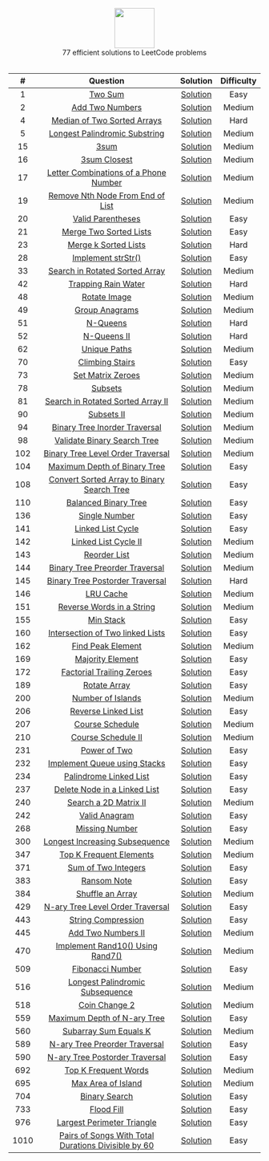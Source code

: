 <p align="center">
  <a href="https://leetcode.com/rodneyshag">
    <img height=80 src="https://leetcode.com/static/webpack_bundles/images/logo-dark.e99485d9b.svg">
  </a>
  <br>77 efficient solutions to LeetCode problems
  <br><br>
</p>


|   ﻿#  |                                                                 Question                                                                 |                                                                          Solution                                                                         | Difficulty |
|:----:|:----------------------------------------------------------------------------------------------------------------------------------------:|:---------------------------------------------------------------------------------------------------------------------------------------------------------:|:----------:|
|   1  | [Two Sum](https://leetcode.com/problems/two-sum)                                                                                         | [Solution](https://github.com/RodneyShag/LeetCode_solutions/blob/master/Solutions/Two%20Sum.md)                                                           |    Easy    |
|   2  | [Add Two Numbers](https://leetcode.com/problems/add-two-numbers)                                                                         | [Solution](https://github.com/RodneyShag/LeetCode_solutions/blob/master/Solutions/Add%20Two%20Numbers.md)                                                 |   Medium   |
|   4  | [Median of Two Sorted Arrays](https://leetcode.com/problems/median-of-two-sorted-arrays)                                                 | [Solution](https://github.com/RodneyShag/LeetCode_solutions/blob/master/Solutions/Median%20of%20Two%20Sorted%20Arrays.md)                                 |    Hard    |
|   5  | [Longest Palindromic Substring](https://leetcode.com/problems/longest-palindromic-substring)                                             | [Solution](https://github.com/RodneyShag/LeetCode_solutions/blob/master/Solutions/Longest%20Palindromic%20Substring.md)                                   |   Medium   |
|  15  | [3sum](https://leetcode.com/problems/3sum)                                                                                               | [Solution](https://github.com/RodneyShag/LeetCode_solutions/blob/master/Solutions/3sum.md)                                                                |   Medium   |
|  16  | [3sum Closest](https://leetcode.com/problems/3sum-closest)                                                                               | [Solution](https://github.com/RodneyShag/LeetCode_solutions/blob/master/Solutions/3sum%20Closest.md)                                                      |   Medium   |
|  17  | [Letter Combinations of a Phone Number](https://leetcode.com/problems/letter-combinations-of-a-phone-number)                             | [Solution](https://github.com/RodneyShag/LeetCode_solutions/blob/master/Solutions/Letter%20Combinations%20of%20a%20Phone%20Number.md)                     |   Medium   |
|  19  | [Remove Nth Node From End of List](https://leetcode.com/problems/remove-nth-node-from-end-of-list)                                       | [Solution](https://github.com/RodneyShag/LeetCode_solutions/blob/master/Solutions/Remove%20Nth%20Node%20From%20End%20of%20List.md)                        |   Medium   |
|  20  | [Valid Parentheses](https://leetcode.com/problems/valid-parentheses)                                                                     | [Solution](https://github.com/RodneyShag/LeetCode_solutions/blob/master/Solutions/Valid%20Parentheses.md)                                                 |    Easy    |
|  21  | [Merge Two Sorted Lists](https://leetcode.com/problems/merge-two-sorted-lists)                                                           | [Solution](https://github.com/RodneyShag/LeetCode_solutions/blob/master/Solutions/Merge%20Two%20Sorted%20Lists.md)                                        |    Easy    |
|  23  | [Merge k Sorted Lists](https://leetcode.com/problems/merge-k-sorted-lists)                                                               | [Solution](https://github.com/RodneyShag/LeetCode_solutions/blob/master/Solutions/Merge%20k%20Sorted%20Lists.md)                                          |    Hard    |
|  28  | [Implement strStr()](https://leetcode.com/problems/implement-strstr)                                                                     | [Solution](https://github.com/RodneyShag/LeetCode_solutions/blob/master/Solutions/Implement%20strStr.md)                                                  |    Easy    |
|  33  | [Search in Rotated Sorted Array](https://leetcode.com/problems/search-in-rotated-sorted-array)                                           | [Solution](https://github.com/RodneyShag/LeetCode_solutions/blob/master/Solutions/Search%20in%20Rotated%20Sorted%20Array.md)                              |   Medium   |
|  42  | [Trapping Rain Water](https://leetcode.com/problems/trapping-rain-water)                                                                 | [Solution](https://github.com/RodneyShag/LeetCode_solutions/blob/master/Solutions/Trapping%20Rain%20Water.md)                                             |    Hard    |
|  48  | [Rotate Image](https://leetcode.com/problems/rotate-image)                                                                               | [Solution](https://github.com/RodneyShag/LeetCode_solutions/blob/master/Solutions/Rotate%20Image.md)                                                      |   Medium   |
|  49  | [Group Anagrams](https://leetcode.com/problems/group-anagrams)                                                                           | [Solution](https://github.com/RodneyShag/LeetCode_solutions/blob/master/Solutions/Group%20Anagrams.md)                                                    |   Medium   |
|  51  | [N-Queens](https://leetcode.com/problems/n-queens)                                                                                       | [Solution](https://github.com/RodneyShag/LeetCode_solutions/blob/master/Solutions/N-Queens.md)                                                            |    Hard    |
|  52  | [N-Queens II](https://leetcode.com/problems/n-queens-ii)                                                                                 | [Solution](https://github.com/RodneyShag/LeetCode_solutions/blob/master/Solutions/N-Queens%20II.md)                                                       |    Hard    |
|  62  | [Unique Paths](https://leetcode.com/problems/unique-paths)                                                                               | [Solution](https://github.com/RodneyShag/LeetCode_solutions/blob/master/Solutions/Unique%20Paths.md)                                                      |   Medium   |
|  70  | [Climbing Stairs](https://leetcode.com/problems/climbing-stairs)                                                                         | [Solution](https://github.com/RodneyShag/LeetCode_solutions/blob/master/Solutions/Climbing%20Stairs.md)                                                   |    Easy    |
|  73  | [Set Matrix Zeroes](https://leetcode.com/problems/set-matrix-zeroes)                                                                     | [Solution](https://github.com/RodneyShag/LeetCode_solutions/blob/master/Solutions/Set%20Matrix%20Zeroes.md)                                               |   Medium   |
|  78  | [Subsets](https://leetcode.com/problems/subsets/)                                                                                        | [Solution](https://github.com/RodneyShag/LeetCode_solutions/blob/master/Solutions/Subsets.md)                                                             |   Medium   |
|  81  | [Search in Rotated Sorted Array II](https://leetcode.com/problems/search-in-rotated-sorted-array-ii)                                     | [Solution](https://github.com/RodneyShag/LeetCode_solutions/blob/master/Solutions/Search%20in%20Rotated%20Sorted%20Array%20II.md)                         |   Medium   |
|  90  | [Subsets II](https://leetcode.com/problems/subsets-ii)                                                                                   | [Solution](https://github.com/RodneyShag/LeetCode_solutions/blob/master/Solutions/Subsets%20II.md)                                                        |   Medium   |
|  94  | [Binary Tree Inorder Traversal](https://leetcode.com/problems/binary-tree-inorder-traversal)                                             | [Solution](https://github.com/RodneyShag/LeetCode_solutions/blob/master/Solutions/Binary%20Tree%20Inorder%20Traversal.md)                                 |   Medium   |
|  98  | [Validate Binary Search Tree](https://leetcode.com/problems/validate-binary-search-tree)                                                 | [Solution](https://github.com/RodneyShag/LeetCode_solutions/blob/master/Solutions/Validate%20Binary%20Search%20Tree.md)                                   |   Medium   |
|  102 | [Binary Tree Level Order Traversal](https://leetcode.com/problems/binary-tree-level-order-traversal)                                     | [Solution](https://github.com/RodneyShag/LeetCode_solutions/blob/master/Solutions/Binary%20Tree%20Level%20Order%20Traversal.md)                           |   Medium   |
|  104 | [Maximum Depth of Binary Tree](https://leetcode.com/problems/maximum-depth-of-binary-tree)                                               | [Solution](https://github.com/RodneyShag/LeetCode_solutions/blob/master/Solutions/Maximum%20Depth%20of%20Binary%20Tree.md)                                |    Easy    |
|  108 | [Convert Sorted Array to Binary Search Tree](https://leetcode.com/problems/convert-sorted-array-to-binary-search-tree)                   | [Solution](https://github.com/RodneyShag/LeetCode_solutions/blob/master/Solutions/Convert%20Sorted%20Array%20to%20Binary%20Search%20Tree.md)              |    Easy    |
|  110 | [Balanced Binary Tree](https://leetcode.com/problems/balanced-binary-tree)                                                               | [Solution](https://github.com/RodneyShag/LeetCode_solutions/blob/master/Solutions/Balanced%20Binary%20Tree.md)                                            |    Easy    |
|  136 | [Single Number](https://leetcode.com/problems/single-number)                                                                             | [Solution](https://github.com/RodneyShag/LeetCode_solutions/blob/master/Solutions/Single%20Number.md)                                                     |    Easy    |
|  141 | [Linked List Cycle](https://leetcode.com/problems/linked-list-cycle)                                                                     | [Solution](https://github.com/RodneyShag/LeetCode_solutions/blob/master/Solutions/Linked%20List%20Cycle.md)                                               |    Easy    |
|  142 | [Linked List Cycle II](https://leetcode.com/problems/linked-list-cycle-ii)                                                               | [Solution](https://github.com/RodneyShag/LeetCode_solutions/blob/master/Solutions/Linked%20List%20Cycle%20II.md)                                          |   Medium   |
|  143 | [Reorder List](https://leetcode.com/problems/reorder-list)                                                                               | [Solution](https://github.com/RodneyShag/LeetCode_solutions/blob/master/Solutions/Reorder%20List.md)                                                      |   Medium   |
|  144 | [Binary Tree Preorder Traversal](https://leetcode.com/problems/binary-tree-preorder-traversal)                                           | [Solution](https://github.com/RodneyShag/LeetCode_solutions/blob/master/Solutions/Binary%20Tree%20Preorder%20Traversal.md)                                |   Medium   |
|  145 | [Binary Tree Postorder Traversal](https://leetcode.com/problems/binary-tree-postorder-traversal)                                         | [Solution](https://github.com/RodneyShag/LeetCode_solutions/blob/master/Solutions/Binary%20Tree%20Postorder%20Traversal.md)                               |    Hard    |
|  146 | [LRU Cache](https://leetcode.com/problems/lru-cache)                                                                                     | [Solution](https://github.com/RodneyShag/LeetCode_solutions/blob/master/Solutions/LRU%20Cache.md)                                                         |   Medium   |
|  151 | [Reverse Words in a String](https://leetcode.com/problems/reverse-words-in-a-string)                                                     | [Solution](https://github.com/RodneyShag/LeetCode_solutions/blob/master/Solutions/Reverse%20Words%20in%20a%20String.md)                                   |   Medium   |
|  155 | [Min Stack](https://leetcode.com/problems/min-stack)                                                                                     | [Solution](https://github.com/RodneyShag/LeetCode_solutions/blob/master/Solutions/Min%20Stack.md)                                                         |    Easy    |
|  160 | [Intersection of Two linked Lists](https://leetcode.com/problems/intersection-of-two-linked-lists)                                       | [Solution](https://github.com/RodneyShag/LeetCode_solutions/blob/master/Solutions/Intersection%20of%20Two%20linked%20Lists.md)                            |    Easy    |
|  162 | [Find Peak Element](https://leetcode.com/problems/find-peak-element)                                                                     | [Solution](https://github.com/RodneyShag/LeetCode_solutions/blob/master/Solutions/Find%20Peak%20Element.md)                                               |   Medium   |
|  169 | [Majority Element](https://leetcode.com/problems/majority-element)                                                                       | [Solution](https://github.com/RodneyShag/LeetCode_solutions/blob/master/Solutions/Majority%20Element.md)                                                  |    Easy    |
|  172 | [Factorial Trailing Zeroes](https://leetcode.com/problems/factorial-trailing-zeroes)                                                     | [Solution](https://github.com/RodneyShag/LeetCode_solutions/blob/master/Solutions/Factorial%20Trailing%20Zeroes.md)                                       |    Easy    |
|  189 | [Rotate Array](https://leetcode.com/problems/rotate-array)                                                                               | [Solution](https://github.com/RodneyShag/LeetCode_solutions/blob/master/Solutions/Rotate%20Array.md)                                                      |    Easy    |
|  200 | [Number of Islands](https://leetcode.com/problems/number-of-islands)                                                                     | [Solution](https://github.com/RodneyShag/LeetCode_solutions/blob/master/Solutions/Number%20of%20Islands.md)                                               |   Medium   |
|  206 | [Reverse Linked List](https://leetcode.com/problems/reverse-linked-list)                                                                 | [Solution](https://github.com/RodneyShag/LeetCode_solutions/blob/master/Solutions/Reverse%20Linked%20List.md)                                             |    Easy    |
|  207 | [Course Schedule](https://leetcode.com/problems/course-schedule)                                                                         | [Solution](https://github.com/RodneyShag/LeetCode_solutions/blob/master/Solutions/Course%20Schedule.md)                                                   |   Medium   |
|  210 | [Course Schedule II](https://leetcode.com/problems/course-schedule-ii)                                                                   | [Solution](https://github.com/RodneyShag/LeetCode_solutions/blob/master/Solutions/Course%20Schedule%20II.md)                                              |   Medium   |
|  231 | [Power of Two](https://leetcode.com/problems/power-of-two)                                                                               | [Solution](https://github.com/RodneyShag/LeetCode_solutions/blob/master/Solutions/Power%20of%20Two.md)                                                    |    Easy    |
|  232 | [Implement Queue using Stacks](https://leetcode.com/problems/implement-queue-using-stacks)                                               | [Solution](https://github.com/RodneyShag/LeetCode_solutions/blob/master/Solutions/Implement%20Queue%20using%20Stacks.md)                                  |    Easy    |
|  234 | [Palindrome Linked List](https://leetcode.com/problems/palindrome-linked-list)                                                           | [Solution](https://github.com/RodneyShag/LeetCode_solutions/blob/master/Solutions/Palindrome%20Linked%20List.md)                                          |    Easy    |
|  237 | [Delete Node in a Linked List](https://leetcode.com/problems/delete-node-in-a-linked-list)                                               | [Solution](https://github.com/RodneyShag/LeetCode_solutions/blob/master/Solutions/Delete%20Node%20in%20a%20Linked%20List.md)                              |    Easy    |
|  240 | [Search a 2D Matrix II](https://leetcode.com/problems/search-a-2d-matrix-ii)                                                             | [Solution](https://github.com/RodneyShag/LeetCode_solutions/blob/master/Solutions/Search%20a%202D%20Matrix%20II.md)                                       |   Medium   |
|  242 | [Valid Anagram](https://leetcode.com/problems/valid-anagram)                                                                             | [Solution](https://github.com/RodneyShag/LeetCode_solutions/blob/master/Solutions/Valid%20Anagram.md)                                                     |    Easy    |
|  268 | [Missing Number](https://leetcode.com/problems/missing-number)                                                                           | [Solution](https://github.com/RodneyShag/LeetCode_solutions/blob/master/Solutions/Missing%20Number.md)                                                    |    Easy    |
|  300 | [Longest Increasing Subsequence](https://leetcode.com/problems/longest-increasing-subsequence)                                           | [Solution](https://github.com/RodneyShag/LeetCode_solutions/blob/master/Solutions/Longest%20Increasing%20Subsequence.md)                                  |   Medium   |
|  347 | [Top K Frequent Elements](https://leetcode.com/problems/top-k-frequent-elements)                                                         | [Solution](https://github.com/RodneyShag/LeetCode_solutions/blob/master/Solutions/Top%20K%20Frequent%20Elements.md)                                       |   Medium   |
|  371 | [Sum of Two Integers](https://leetcode.com/problems/sum-of-two-integers)                                                                 | [Solution](https://github.com/RodneyShag/LeetCode_solutions/blob/master/Solutions/Sum%20of%20Two%20Integers.md)                                           |    Easy    |
|  383 | [Ransom Note](https://leetcode.com/problems/ransom-note)                                                                                 | [Solution](https://github.com/RodneyShag/LeetCode_solutions/blob/master/Solutions/Ransom%20Note.md)                                                       |    Easy    |
|  384 | [Shuffle an Array](https://leetcode.com/problems/shuffle-an-array)                                                                       | [Solution](https://github.com/RodneyShag/LeetCode_solutions/blob/master/Solutions/Shuffle%20an%20Array.md)                                                |   Medium   |
|  429 | [N-ary Tree Level Order Traversal](https://leetcode.com/problems/n-ary-tree-level-order-traversal)                                       | [Solution](https://github.com/RodneyShag/LeetCode_solutions/blob/master/Solutions/N-ary%20Tree%20Level%20Order%20Traversal.md)                            |    Easy    |
|  443 | [String Compression](https://leetcode.com/problems/string-compression)                                                                   | [Solution](https://github.com/RodneyShag/LeetCode_solutions/blob/master/Solutions/String%20Compression.md)                                                |    Easy    |
|  445 | [Add Two Numbers II](https://leetcode.com/problems/add-two-numbers-ii)                                                                   | [Solution](https://github.com/RodneyShag/LeetCode_solutions/blob/master/Solutions/Add%20Two%20Numbers%20II.md)                                            |   Medium   |
|  470 | [Implement Rand10() Using Rand7()](https://leetcode.com/problems/implement-rand10-using-rand7)                                           | [Solution](https://github.com/RodneyShag/LeetCode_solutions/blob/master/Solutions/Implement%20Rand10()%20Using%20Rand7().md)                              |   Medium   |
|  509 | [Fibonacci Number](https://leetcode.com/problems/fibonacci-number)                                                                       | [Solution](https://github.com/RodneyShag/LeetCode_solutions/blob/master/Solutions/Fibonacci%20Number.md)                                                  |    Easy    |
|  516 | [Longest Palindromic Subsequence](https://leetcode.com/problems/longest-palindromic-subsequence)                                         | [Solution](https://github.com/RodneyShag/LeetCode_solutions/blob/master/Solutions/Longest%20Palindromic%20Subsequence.md)                                 |   Medium   |
|  518 | [Coin Change 2](https://leetcode.com/problems/coin-change-2)                                                                             | [Solution](https://github.com/RodneyShag/LeetCode_solutions/blob/master/Solutions/Coin%20Change%202.md)                                                   |   Medium   |
|  559 | [Maximum Depth of N-ary Tree](https://leetcode.com/problems/maximum-depth-of-n-ary-tree)                                                 | [Solution](https://github.com/RodneyShag/LeetCode_solutions/blob/master/Solutions/Maximum%20Depth%20of%20N-ary%20Tree.md)                                 |    Easy    |
|  560 | [Subarray Sum Equals K](https://leetcode.com/problems/subarray-sum-equals-k)                                                             | [Solution](https://github.com/RodneyShag/LeetCode_solutions/blob/master/Solutions/Subarray%20Sum%20Equals%20K.md)                                         |   Medium   |
|  589 | [N-ary Tree Preorder Traversal](https://leetcode.com/problems/n-ary-tree-preorder-traversal)                                             | [Solution](https://github.com/RodneyShag/LeetCode_solutions/blob/master/Solutions/N-ary%20Tree%20Preorder%20Traversal.md)                                 |    Easy    |
|  590 | [N-ary Tree Postorder Traversal](https://leetcode.com/problems/n-ary-tree-postorder-traversal)                                           | [Solution](https://github.com/RodneyShag/LeetCode_solutions/blob/master/Solutions/N-ary%20Tree%20Postorder%20Traversal.md)                                |    Easy    |
|  692 | [Top K Frequent Words](https://leetcode.com/problems/top-k-frequent-words)                                                               | [Solution](https://github.com/RodneyShag/LeetCode_solutions/blob/master/Solutions/Top%20K%20Frequent%20Words.md)                                          |   Medium   |
|  695 | [Max Area of Island](https://leetcode.com/problems/max-area-of-island)                                                                   | [Solution](https://github.com/RodneyShag/LeetCode_solutions/blob/master/Solutions/Max%20Area%20of%20Island.md)                                            |   Medium   |
|  704 | [Binary Search](https://leetcode.com/problems/binary-search)                                                                             | [Solution](https://github.com/RodneyShag/LeetCode_solutions/blob/master/Solutions/Binary%20Search.md)                                                     |    Easy    |
|  733 | [Flood Fill](https://leetcode.com/problems/flood-fill)                                                                                   | [Solution](https://github.com/RodneyShag/LeetCode_solutions/blob/master/Solutions/Flood%20Fill.md)                                                        |    Easy    |
|  976 | [Largest Perimeter Triangle](https://leetcode.com/problems/largest-perimeter-triangle)                                                   | [Solution](https://github.com/RodneyShag/LeetCode_solutions/blob/master/Solutions/Largest%20Perimeter%20Triangle.md)                                      |    Easy    |
| 1010 | [Pairs of Songs With Total Durations Divisible by 60](https://leetcode.com/problems/pairs-of-songs-with-total-durations-divisible-by-60) | [Solution](https://github.com/RodneyShag/LeetCode_solutions/blob/master/Solutions/Pairs%20of%20Songs%20With%20Total%20Durations%20Divisible%20by%2060.md) |    Easy    |
